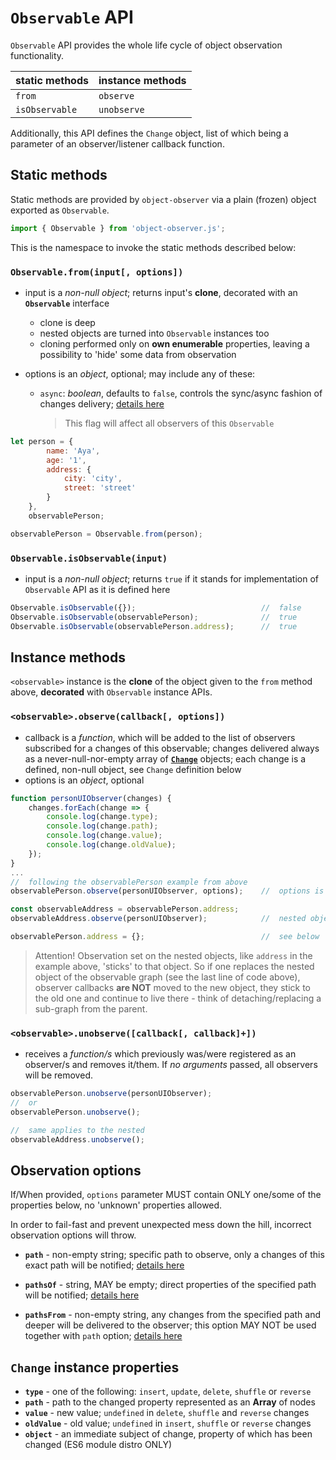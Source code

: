 # `Observable` API

`Observable` API provides the whole life cycle of object observation functionality.

| static methods | instance methods |
|----------------|------------------|
| `from`         | `observe`        |
| `isObservable` | `unobserve`      |

Additionally, this API defines the `Change` object, list of which being a parameter of an observer/listener callback function.

## Static methods

Static methods are provided by `object-observer` via a plain (frozen) object exported as `Observable`.

```javascript
import { Observable } from 'object-observer.js';
```

This is the namespace to invoke the static methods described below:

### `Observable.`__`from(input[, options])`__

- input is a _non-null object_; returns input's __clone__, decorated with an __`Observable`__ interface
    - clone is deep
    - nested objects are turned into `Observable` instances too
    - cloning performed only on __own enumerable__ properties, leaving a possibility to 'hide' some data from observation

- options is an _object_, optional; may include any of these:
	- `async`: _boolean_, defaults to `false`, controls the sync/async fashion of changes delivery; [details here](sync-async.md)
		> This flag will affect all observers of this `Observable`

```javascript
let person = {
        name: 'Aya',
        age: '1',
        address: {
            city: 'city',
            street: 'street'
        }
    },
    observablePerson;

observablePerson = Observable.from(person);
```

### `Observable.`__`isObservable(input)`__

- input is a _non-null object_; returns `true` if it stands for implementation of `Observable` API as it is defined here

```javascript
Observable.isObservable({});                            //  false
Observable.isObservable(observablePerson);              //  true
Observable.isObservable(observablePerson.address);      //  true
```

## Instance methods

`<observable>` instance is the __clone__ of the object given to the `from` method above, __decorated__ with `Observable` instance APIs.

### `<observable>.`__`observe(callback[, options])`__
- callback is a _function_, which will be added to the list of observers subscribed for a changes of this observable; changes delivered always as a never-null-nor-empty array of [__`Change`__](#change-instance-properties) objects; each change is a defined, non-null object, see `Change` definition below
- options is an _object_, optional

```javascript
function personUIObserver(changes) {
    changes.forEach(change => {
        console.log(change.type);
        console.log(change.path);
        console.log(change.value);
        console.log(change.oldValue);
    });
}
...
//  following the observablePerson example from above
observablePerson.observe(personUIObserver, options);    //  options is optional

const observableAddress = observablePerson.address;
observableAddress.observe(personUIObserver);            //  nested objects are observables too

observablePerson.address = {};                          //  see below
```

> Attention! Observation set on the nested objects, like `address` in the example above, 'sticks' to that object. So if one replaces the nested object of the observable graph (see the last line of code above), observer callbacks __are NOT__ moved to the new object, they stick to the old one and continue to live there - think of detaching/replacing a sub-graph from the parent.

### `<observable>.`__`unobserve([callback[, callback]+])`__
- receives a _function/s_ which previously was/were registered as an observer/s and removes it/them. If _no arguments_ passed, all observers will be removed.

```javascript
observablePerson.unobserve(personUIObserver);
//  or
observablePerson.unobserve();

//  same applies to the nested
observableAddress.unobserve();
```

## Observation options
If/When provided, `options` parameter MUST contain ONLY one/some of the properties below, no 'unknown' properties allowed.

In order to fail-fast and prevent unexpected mess down the hill, incorrect observation options will throw.

- __`path`__ - non-empty string; specific path to observe, only a changes of this exact path will be notified; [details here](filter-paths.md)

- __`pathsOf`__ - string, MAY be empty; direct properties of the specified path will be notified; [details here](filter-paths.md)

- __`pathsFrom`__ - non-empty string, any changes from the specified path and deeper will be delivered to the observer; this option MAY NOT be used together with  `path` option; [details here](filter-paths.md)

## `Change` instance properties

- __`type`__        - one of the following: `insert`, `update`, `delete`, `shuffle` or `reverse`
- __`path`__        - path to the changed property represented as an __Array__ of nodes
- __`value`__       - new value; `undefined` in `delete`, `shuffle` and `reverse` changes
- __`oldValue`__    - old value; `undefined` in `insert`, `shuffle` or `reverse` changes
- __`object`__      - an immediate subject of change, property of which has been changed (ES6 module distro ONLY)